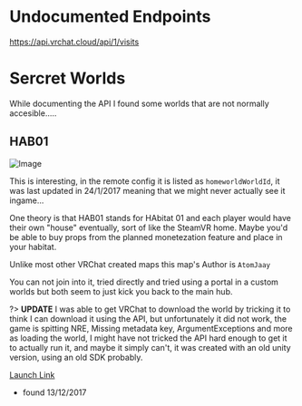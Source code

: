 # Undocumented Endpoints

https://api.vrchat.cloud/api/1/visits

# Sercret Worlds

While documenting the API I found some worlds that are not normally accesible.....

## HAB01

![Image](https://s3-us-west-2.amazonaws.com/vrc-uploads/images/image_1200x900_2016-09-22_15-31-54.png)

This is interesting, in the remote config it is listed as `homeworldWorldId`, it was last updated in 24/1/2017 meaning that we might never actually see it ingame...

One theory is that HAB01 stands for HAbitat 01 and each player would have their own "house" eventually, sort of like the SteamVR home. Maybe you'd be able to buy props from the planned monetezation feature and place in your habitat.

Unlike most other VRChat created maps this map's Author is `AtomJaay`

You can not join into it, tried directly and tried using a portal in a custom worlds but both seem to just kick you back to the main hub.

?> **UPDATE** I was able to get VRChat to download the world by tricking it to think I can download it using the API, but unfortunately it did not work, the game is spitting NRE, Missing metadata key, ArgumentExceptions and more as loading the world, I might have not tricked the API hard enough to get it to actually run it, and maybe it simply can't, it was created with an old unity version, using an old SDK probably.


[Launch Link](https://vrchat.net/launch?worldId=a57c0d11-46cc-4ce6-b6ac-d029a6569a37)

- found 13/12/2017
